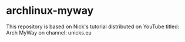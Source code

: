 # archlinux-myway
This repository is based on Nick's tutorial distributed on YouTube titled: Arch MyWay on channel: unicks.eu
